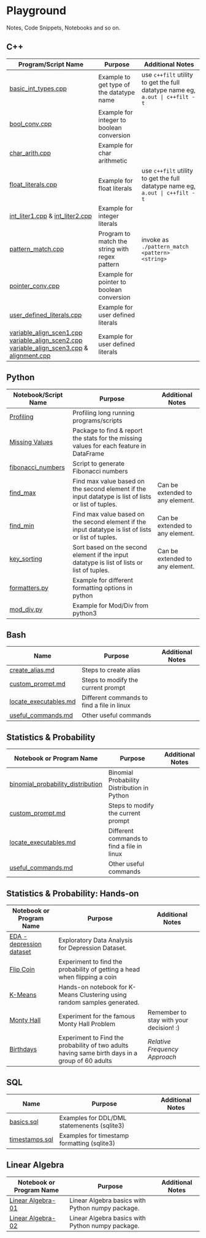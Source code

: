 # Playground
Notes, Code Snippets, Notebooks and so on.

## C++

Program/Script Name | Purpose | Additional Notes
------------- | ------------- | -------------
[basic_int_types.cpp](cpp_code_snippets/basic_int_types.cpp) | Example to get type of the datatype name | use ``c++filt`` utility to get the full datatype name eg, ``a.out \| c++filt -t``
[bool_conv.cpp](cpp_code_snippets/bool_conv.cpp) | Example for integer to boolean conversion
[char_arith.cpp](cpp_code_snippets/char_arith.cpp) | Example for char arithmetic
[float_literals.cpp](cpp_code_snippets/float_literals.cpp) | Example for float literals | use ``c++filt`` utility to get the full datatype name eg, ``a.out \| c++filt -t``
[int_liter1.cpp](cpp_code_snippets/int_liter1.cpp) & [int_liter2.cpp](cpp_code_snippets/int_liter2.cpp) | Example for integer literals
[pattern_match.cpp](cpp_code_snippets/pattern_match.cpp) | Program to match the string with regex pattern | invoke as ``./pattern_match <pattern> <string>``
[pointer_conv.cpp](cpp_code_snippets/pointer_conv.cpp) | Example for pointer to boolean conversion
[user_defined_literals.cpp](cpp_code_snippets/user_defined_literals.cpp) | Example for user defined literals
[variable_align_scen1.cpp](cpp_code_snippets/variable_align_scen1.cpp)  [variable_align_scen2.cpp](cpp_code_snippets/variable_align_scen2.cpp)  [variable_align_scen3.cpp](cpp_code_snippets/variable_align_scen3.cpp) & [alignment.cpp](cpp_code_snippets/alignment.cpp) | Example for user defined literals

## Python

Notebook/Script Name | Purpose | Additional Notes
------------- | ------------- | -------------
[Profiling](python_notes/measure_performance.md)| Profiling long running programs/scripts
[Missing Values](python_snippets/da.py)| Package to find & report the stats for the missing values for each feature in DataFrame
[fibonacci_numbers](python_snippets/fibonacci_numbers.py) | Script to generate Fibonacci numbers
[find_max](python_snippets/find_max.py) | Find max value based on the second element if the input datatype is list of lists or list of tuples.| Can be extended to any element.
[find_min](python_snippets/find_min.py) | Find max value based on the second element if the input datatype is list of lists or list of tuples. | Can be extended to any element.
[key_sorting](python_snippets/key_sorting.py) | Sort based on the second element if the input datatype is list of lists or list of tuples. | Can be extended to any element.
[formatters.py](python_snippets/formatters.py) | Example for different formatting options in python
[mod_div.py](python_snippets/mod_div.py) | Example for Mod/Div from python3

## Bash

Name | Purpose | Additional Notes
------------- | ------------- | -------------
[create_alias.md](bash_notes/create_alias.md)| Steps to create alias
[custom_prompt.md](bash_notes/custom_prompt.md)| Steps to modify the current prompt
[locate_executables.md](bash_notes/locate_executables.md)| Different commands to find a file in linux
[useful_commands.md](bash_notes/useful_commands.md)|Other useful commands


## Statistics & Probability

Notebook or Program Name | Purpose | Additional Notes
------------- | ------------- | -------------
[binomial_probability_distribution](https://nbviewer.jupyter.org/github/vminfant/Playground/blob/master/python_notebooks/binomial_probability_distribution.ipynb)| Binomial Probability Distribution in Python
[custom_prompt.md](bash_notes/custom_prompt.md)| Steps to modify the current prompt
[locate_executables.md](bash_notes/locate_executables.md)| Different commands to find a file in linux
[useful_commands.md](bash_notes/useful_commands.md)|Other useful commands

## Statistics & Probability: Hands-on

Notebook or Program Name | Purpose | Additional Notes
------------- | ------------- | -------------
[EDA - depression dataset](https://nbviewer.jupyter.org/github/vminfant/Playground/blob/master/python_notebooks/eda_dep.ipynb)| Exploratory Data Analysis for Depression Dataset.
[Flip Coin](https://nbviewer.jupyter.org/github/vminfant/Playground/blob/master/python_notebooks/flip_coin.ipynb)| Experiment to find the probability of getting a head when flipping a coin |
[K-Means](https://nbviewer.jupyter.org/github/vminfant/Playground/blob/master/python_notebooks/k_means.ipynb)| Hands-on notebook for K-Means Clustering using random samples generated.
[Monty Hall](https://nbviewer.jupyter.org/github/vminfant/Playground/blob/master/python_notebooks/monty_hall.ipynb)|Experiment for the famous Monty Hall Problem | Remember to stay with your decision! :)
[Birthdays](hhttps://nbviewer.jupyter.org/github/vminfant/Playground/blob/master/python_notebooks/same_birth_days.ipynb)|Experiment to Find the probability of two adults having same birth days in a group of 60 adults | _Relative Frequency Approach_

## SQL

Name | Purpose | Additional Notes
------------- | ------------- | -------------
[basics.sql](sql_snippets/basics.sql) | Examples for DDL/DML statemenents (sqlite3)
[timestamps.sql](sql_snippets/timestamps.sql) | Examples for timestamp formatting (sqlite3)

## Linear Algebra

Notebook or Program Name | Purpose | Additional Notes
------------- | ------------- | -------------
[Linear Algebra-01](https://nbviewer.jupyter.org/github/vminfant/Playground/blob/master/python_notebooks/linear_algebra_basics_01.ipynb)| Linear Algebra basics with Python numpy package.
[Linear Algebra-02](https://nbviewer.jupyter.org/github/vminfant/Playground/blob/master/python_notebooks/linear_algebra_basics_02.ipynb)| Linear Algebra basics with Python numpy package.
